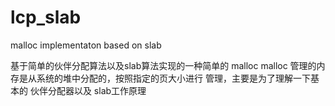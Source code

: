 lcp_slab
========

malloc implementaton based on slab 

基于简单的伙伴分配算法以及slab算法实现的一种简单的 malloc
malloc 管理的内存是从系统的堆中分配的，按照指定的页大小进行
管理，主要是为了理解一下基本的 伙伴分配器以及 slab工作原理
